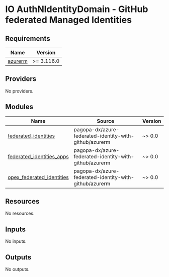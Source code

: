 # IO AuthNIdentityDomain - GitHub federated Managed Identities

<!-- markdownlint-disable -->
<!-- BEGIN_TF_DOCS -->
## Requirements

| Name | Version |
|------|---------|
| <a name="requirement_azurerm"></a> [azurerm](#requirement\_azurerm) | >= 3.116.0 |

## Providers

No providers.

## Modules

| Name | Source | Version |
|------|--------|---------|
| <a name="module_federated_identities"></a> [federated\_identities](#module\_federated\_identities) | pagopa-dx/azure-federated-identity-with-github/azurerm | ~> 0.0 |
| <a name="module_federated_identities_apps"></a> [federated\_identities\_apps](#module\_federated\_identities\_apps) | pagopa-dx/azure-federated-identity-with-github/azurerm | ~> 0.0 |
| <a name="module_opex_federated_identities"></a> [opex\_federated\_identities](#module\_opex\_federated\_identities) | pagopa-dx/azure-federated-identity-with-github/azurerm | ~> 0.0 |

## Resources

No resources.

## Inputs

No inputs.

## Outputs

No outputs.
<!-- END_TF_DOCS -->
